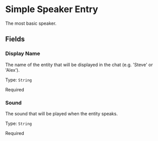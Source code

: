 # Simple Speaker Entry

The most basic speaker.

## Fields


### Display Name
The name of the entity that will be displayed in the chat (e.g. 'Steve' or 'Alex').

Type: `String`

Required

### Sound
The sound that will be played when the entity speaks.

Type: `String`

Required
